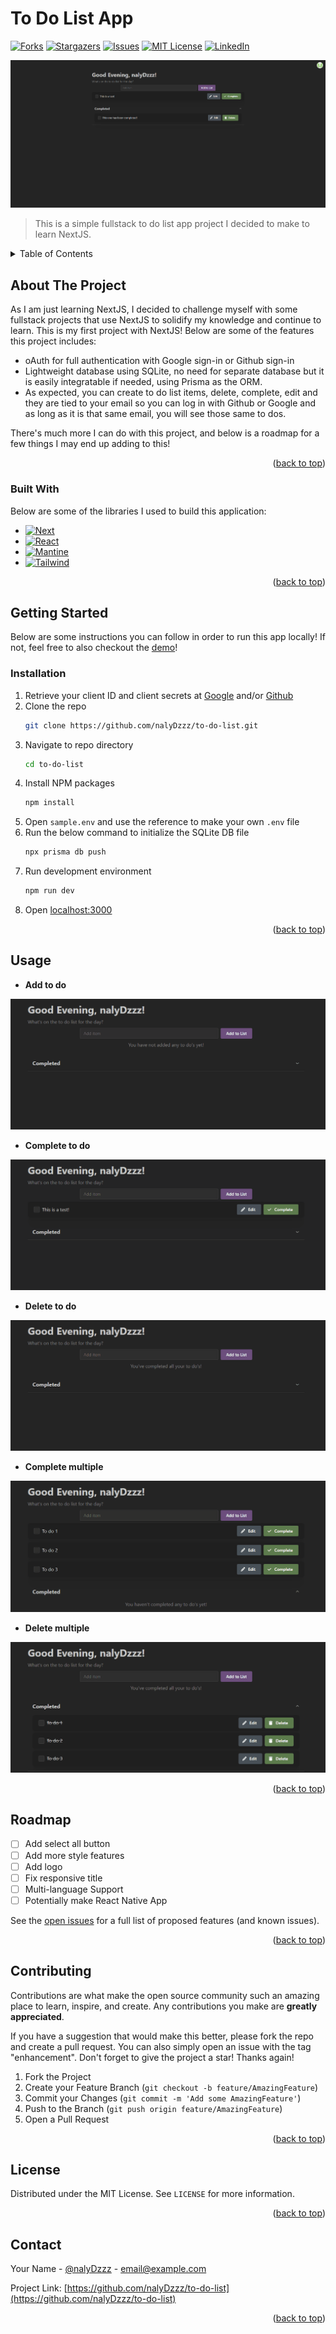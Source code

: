 # To Do List App

<a id="readme-top"></a>

[![Forks][forks-shield]][forks-url]
[![Stargazers][stars-shield]][stars-url]
[![Issues][issues-shield]][issues-url]
[![MIT License][license-shield]][license-url]
[![LinkedIn][linkedin-shield]][linkedin-url]

[![Product Name Screen Shot][product-screenshot]](https://todolist.nalyd.dev)

> This is a simple fullstack to do list app project I decided to make to learn NextJS.

<!-- TABLE OF CONTENTS -->
<details>
  <summary>Table of Contents</summary>
  <ol>
    <li>
      <a href="#about-the-project">About The Project</a>
      <ul>
        <li><a href="#built-with">Built With</a></li>
      </ul>
    </li>
    <li>
      <a href="#getting-started">Getting Started</a>
      <ul>
        <li><a href="#installation">Installation</a></li>
      </ul>
    </li>
    <li><a href="#usage">Usage</a></li>
    <li><a href="#roadmap">Roadmap</a></li>
    <li><a href="#contributing">Contributing</a></li>
    <li><a href="#license">License</a></li>
    <li><a href="#contact">Contact</a></li>
  </ol>
</details>

<!-- ABOUT THE PROJECT -->

## About The Project

As I am just learning NextJS, I decided to challenge myself with some fullstack projects that use NextJS to solidify my knowledge and continue to learn. This is my first project with NextJS! Below are some of the features this project includes:

- oAuth for full authentication with Google sign-in or Github sign-in
- Lightweight database using SQLite, no need for separate database but it is easily integratable if needed, using Prisma as the ORM.
- As expected, you can create to do list items, delete, complete, edit and they are tied to your email so you can log in with Github or Google and as long as it is that same email, you will see those same to dos.

There's much more I can do with this project, and below is a roadmap for a few things I may end up adding to this!

<p align="right">(<a href="#readme-top">back to top</a>)</p>

### Built With

Below are some of the libraries I used to build this application:

- [![Next][Next.js]][Next-url]
- [![React][React.js]][React-url]
- [![Mantine]][Mantine-url]
- [![Tailwind]][Tailwind-url]

<p align="right">(<a href="#readme-top">back to top</a>)</p>

<!-- GETTING STARTED -->

## Getting Started

Below are some instructions you can follow in order to run this app locally! If not, feel free to also checkout the [demo](https://todolist.nalyd.dev)!

### Installation

1. Retrieve your client ID and client secrets at [Google](https://developers.google.com/identity/protocols/oauth2) and/or [Github](https://docs.github.com/en/apps/oauth-apps/building-oauth-apps/authorizing-oauth-apps)
2. Clone the repo
   ```sh
   git clone https://github.com/nalyDzzz/to-do-list.git
   ```
3. Navigate to repo directory
   ```sh
   cd to-do-list
   ```
4. Install NPM packages
   ```sh
   npm install
   ```
5. Open `sample.env` and use the reference to make your own `.env` file
6. Run the below command to initialize the SQLite DB file
   ```sh
   npx prisma db push
   ```
7. Run development environment
   ```sh
   npm run dev
   ```
8. Open [localhost:3000](http://localhost:3000)

<p align="right">(<a href="#readme-top">back to top</a>)</p>

<!-- USAGE EXAMPLES -->

## Usage

- **Add to do**

[![add-item]][add-item]

- **Complete to do**

[![complete-item]][complete-item]

- **Delete to do**

[![delete-item]][delete-item]

- **Complete multiple**

[![complete-multiple]][complete-multiple]

- **Delete multiple**

[![delete-multiple]][delete-multiple]

<p align="right">(<a href="#readme-top">back to top</a>)</p>

<!-- ROADMAP -->

## Roadmap

- [ ] Add select all button
- [ ] Add more style features
- [ ] Add logo
- [ ] Fix responsive title
- [ ] Multi-language Support
- [ ] Potentially make React Native App

See the [open issues](https://github.com/nalyDzzz/to-do-list/issues) for a full list of proposed features (and known issues).

<p align="right">(<a href="#readme-top">back to top</a>)</p>

<!-- CONTRIBUTING -->

## Contributing

Contributions are what make the open source community such an amazing place to learn, inspire, and create. Any contributions you make are **greatly appreciated**.

If you have a suggestion that would make this better, please fork the repo and create a pull request. You can also simply open an issue with the tag "enhancement".
Don't forget to give the project a star! Thanks again!

1. Fork the Project
2. Create your Feature Branch (`git checkout -b feature/AmazingFeature`)
3. Commit your Changes (`git commit -m 'Add some AmazingFeature'`)
4. Push to the Branch (`git push origin feature/AmazingFeature`)
5. Open a Pull Request

<p align="right">(<a href="#readme-top">back to top</a>)</p>

<!-- LICENSE -->

## License

Distributed under the MIT License. See `LICENSE` for more information.

<p align="right">(<a href="#readme-top">back to top</a>)</p>

<!-- CONTACT -->

## Contact

Your Name - [@nalyDzzz](https://twitter.com/nalyDzzz) - email@example.com

Project Link: [https://github.com/nalyDzzz/to-do-list](https://github.com/nalyDzzz/to-do-list)

<p align="right">(<a href="#readme-top">back to top</a>)</p>

<!-- MARKDOWN LINKS & IMAGES -->

[contributors-shield]: https://img.shields.io/github/contributors/nalyDzzz/to-do-list.svg?style=for-the-badge
[contributors-url]: https://github.com/nalyDzzz/to-do-list/graphs/contributors
[forks-shield]: https://img.shields.io/github/forks/nalyDzzz/to-do-list.svg?style=for-the-badge
[forks-url]: https://github.com/nalyDzzz/to-do-list/network/members
[stars-shield]: https://img.shields.io/github/stars/nalyDzzz/to-do-list.svg?style=for-the-badge
[stars-url]: https://github.com/nalyDzzz/to-do-list/stargazers
[issues-shield]: https://img.shields.io/github/issues/nalyDzzz/to-do-list.svg?style=for-the-badge
[issues-url]: https://github.com/nalyDzzz/to-do-list/issues
[license-shield]: https://img.shields.io/github/license/nalyDzzz/to-do-list?style=for-the-badge
[license-url]: https://github.com/nalyDzzz/to-do-list/blob/master/LICENSE
[linkedin-shield]: https://img.shields.io/badge/-LinkedIn-black.svg?style=for-the-badge&logo=linkedin&colorB=555
[linkedin-url]: https://www.linkedin.com/in/marin-dylan
[Next.js]: https://img.shields.io/badge/next.js-000000?style=for-the-badge&logo=nextdotjs&logoColor=white
[Next-url]: https://nextjs.org/
[React.js]: https://img.shields.io/badge/React-20232A?style=for-the-badge&logo=react&logoColor=61DAFB
[React-url]: https://reactjs.org/
[Mantine]: https://img.shields.io/badge/MANTINE-3299f0?style=for-the-badge&logo=mantine&logoColor=white
[Mantine-url]: https://mantine.dev/
[Tailwind]: https://img.shields.io/badge/TAILWIND%20CSS-38bdf8?style=for-the-badge&logo=tailwindcss&logoColor=white
[Tailwind-url]: https://tailwindcss.com/
[product-screenshot]: public/ss1.png
[add-item]: public/add-item.gif
[complete-item]: public/complete-item.gif
[delete-item]: public/delete-item.gif
[complete-multiple]: public/complete-multiple.gif
[delete-multiple]: public/delete-multiple.gif
